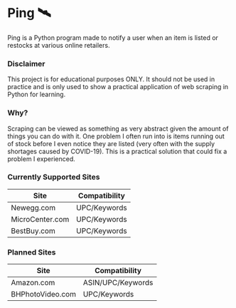# Ping 🛰️
Ping is a Python program made to notify a user when an item is listed or restocks at various online retailers.

### Disclaimer
This project is for educational purposes ONLY. It should not be used in practice and is only used to show a practical application of web scraping in Python for learning.

### Why?
Scraping can be viewed as something as very abstract given the amount of things you can do with it. One problem I often run into is items running out of stock before I even notice they are listed (very often with the supply shortages caused by COVID-19). This is a practical solution that could fix a problem I experienced.

### Currently Supported Sites
| Site            | Compatibility |
| -----------     | -----------   |
| Newegg.com      | UPC/Keywords  |
| MicroCenter.com | UPC/Keywords  |
| BestBuy.com     | UPC/Keywords  |

### Planned Sites
| Site             | Compatibility      |
| -----------      | -----------        |
| Amazon.com       | ASIN/UPC/Keywords  |
| BHPhotoVideo.com | UPC/Keywords       |

